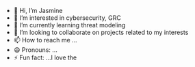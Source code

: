 - 👋 Hi, I’m Jasmine
- 👀 I’m interested in cybersecurity, GRC
- 🌱 I’m currently learning threat modeling 
- 💞️ I’m looking to collaborate on projects related to my interests 
- 📫 How to reach me ...
- 😄 Pronouns: ...
- ⚡ Fun fact: ...I love the 

<!---
vinsonji/vinsonji is a ✨ special ✨ repository because its `README.md` (this file) appears on your GitHub profile.
You can click the Preview link to take a look at your changes.
--->
